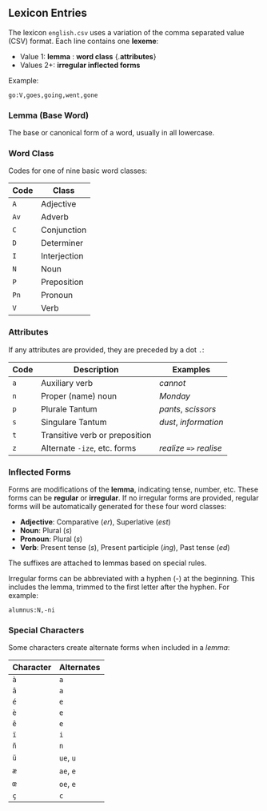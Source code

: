 ## Lexicon Entries

The lexicon `english.csv` uses a variation of the comma separated value (CSV)
format.  Each line contains one **lexeme**:

* Value 1: **lemma** : **word class** {.**attributes**}
* Values 2+: **irregular inflected forms**

Example:

```
go:V,goes,going,went,gone
```

### Lemma (Base Word)

The base or canonical form of a word, usually in all lowercase.

### Word Class

Codes for one of nine basic word classes:

| Code | Class        |
|------|--------------|
| `A`  | Adjective    |
| `Av` | Adverb       |
| `C`  | Conjunction  |
| `D`  | Determiner   |
| `I`  | Interjection |
| `N`  | Noun         |
| `P`  | Preposition  |
| `Pn` | Pronoun      |
| `V`  | Verb         |

### Attributes

If any attributes are provided, they are preceded by a dot `.`:

| Code | Description                      | Examples
|------|----------------------------------|----------------------
| `a`  | Auxiliary verb                   | _cannot_
| `n`  | Proper (name) noun               | _Monday_
| `p`  | Plurale Tantum                   | _pants_, _scissors_
| `s`  | Singulare Tantum                 | _dust_, _information_
| `t`  | Transitive verb or preposition   |
| `z`  | Alternate `-ize`, etc. forms     | _realize_ `=>` _realise_

### Inflected Forms

Forms are modifications of the **lemma**, indicating tense, number, etc.
These forms can be **regular** or **irregular**.  If no irregular forms are
provided, regular forms will be automatically generated for these four word
classes:

- **Adjective**: Comparative (*er*), Superlative (*est*)
- **Noun**: Plural (*s*)
- **Pronoun**: Plural (*s*)
- **Verb**: Present tense (*s*), Present participle (*ing*),
            Past tense (*ed*)

The suffixes are attached to lemmas based on special rules.

Irregular forms can be abbreviated with a hyphen (\-) at the beginning.  This
includes the lemma, trimmed to the first letter after the hyphen.
For example:

```
alumnus:N,-ni
```

### Special Characters

Some characters create alternate forms when included in a *lemma*:

| Character | Alternates |
|-----------|------------|
| `à`       | `a`        |
| `â`       | `a`        |
| `é`       | `e`        |
| `è`       | `e`        |
| `ê`       | `e`        |
| `ï`       | `i`        |
| `ñ`       | `n`        |
| `ü`       | `ue`, `u`  |
| `æ`       | `ae`, `e`  |
| `œ`       | `oe`, `e`  |
| `ç`       | `c`        |
